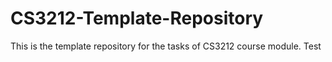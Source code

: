 # CS3212-Template-Repository
This is the template repository for the tasks of CS3212 course module.
Test
